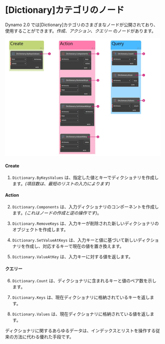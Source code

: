 # [Dictionary]カテゴリのノード

Dynamo 2.0 では[Dictionary]カテゴリのさまざまなノードが公開されており、使用することができます。_作成、アクション、クエリー_ のノードがあります。

![](../images/5-5/2/dictionarynodes-nodes.jpg)

#### Create

1. `Dictionary.ByKeysValues` は、指定した値とキーでディクショナリを作成します。_(項目数は、最短のリストの入力によります)_

#### Action

2. `Dictionary.Components` は、入力ディクショナリのコンポーネントを作成します。_(これはノードの作成と逆の操作です)_。

3. `Dictionary.RemoveKeys` は、入力キーが削除された新しいディクショナリのオブジェクトを作成します。

4. `Dictionary.SetValueAtKeys` は、入力キーと値に基づいて新しいディクショナリを作成し、対応するキーで現在の値を置き換えます。

5. `Dictionary.ValueAtKey` は、入力キーに対する値を返します。

#### クエリー

6. `Dictionary.Count` は、ディクショナリに含まれるキーと値のペア数を示します。

7. `Dictionary.Keys` は、現在ディクショナリに格納されているキーを返します。

8. `Dictionary.Values` は、現在ディクショナリに格納されている値を返します。

ディクショナリに関するあらゆるデータは、インデックスとリストを操作する従来の方法に代わる優れた手段です。

